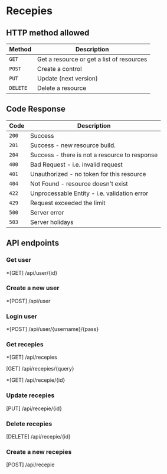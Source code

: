 # Recepies
## HTTP method allowed

|  Method  |              Description                  |
| -------- | ----------------------------------------- |
| `GET`    | Get a resource or get a list of resources |
| `POST`   | Create a control                          |
| `PUT`    | Update (next version)                     |
| `DELETE` | Delete a resource                         |
## Code Response

|  Code  |                         Description                          |
| ------ | ------------------------------------------------------------ |
| `200`  | Success                                                      |
| `201`  | Success - new resource build.                                |
| `204`  | Success - there is not a resource to response                |
| `400`  | Bad Request - i.e. invalid request                           |
| `401`  | Unauthorized - no token for this resource                    |
| `404`  | Not Found - resource doesn't exist                           |
| `422`  | Unprocessable Entity - i.e. validation error                 |
| `429`  | Request exceeded the limit                                   |
| `500`  | Server error                                                 |
| `503`  | Server holidays                                              |
## API endpoints
### Get user
*[GET] /api/user/{id}
### Create a new user
*[POST] /api/user
### Login user
*[POST] /api/user/{username}/{pass}
### Get recepies
*[GET] /api/recepies

[GET] /api/recepies/{query}

*[GET] /api/recepie/{id}
### Update recepies
[PUT] /api/recepie/{id}
### Delete recepies
[DELETE] /api/recepie/{id}
### Create a new recepies
[POST] /api/recepie
